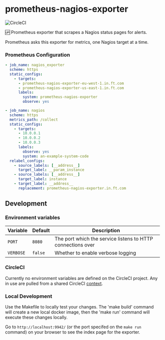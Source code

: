 # prometheus-nagios-exporter

![CircleCI](https://img.shields.io/circleci/project/github/Financial-Times/prometheus-nagios-exporter/master.svg)

🆙 Prometheus exporter that scrapes a Nagios status pages for alerts.

Prometheus asks this exporter for metrics, one Nagios target at a time.

### Prometheus Configuration

```yaml
- job_name: nagios_exporter
  scheme: https
  static_configs:
    - targets:
      - prometheus-nagios-exporter-eu-west-1.in.ft.com
      - prometheus-nagios-exporter-us-east-1.in.ft.com
      labels:
        system: prometheus-nagios-exporter
        observe: yes

- job_name: nagios
  scheme: https
  metrics_path: /collect
  static_configs:
    - targets:
      - 10.0.0.1
      - 10.0.0.2
      - 10.0.0.3
      labels:
        observe: yes
        system: an-example-system-code
  relabel_configs:
    - source_labels: [__address__]
      target_label: __param_instance
    - source_labels: [__address__]
      target_label: instance
    - target_label: __address__
      replacement: prometheus-nagios-exporter.in.ft.com
```

## Development

### Environment variables

| Variable  | Default | Description                                                 |
| --------- | ------- | ----------------------------------------------------------- |
| `PORT`    | `8080`  | The port which the service listens to HTTP connections over |
| `VERBOSE` | `false` | Whether to enable verbose logging                           |

### CircleCI

Currently no environment variables are defined on the CircleCI project. Any in use are pulled from a shared CircleCI [context](https://circleci.com/docs/2.0/contexts/).

### Local Development

Use the Makefile to locally test your changes. The 'make build' command will create a new local docker image, then the 'make run' command will execute these changes locally.

Go to `http://localhost:9942/` (or the port specifed on the `make run` command) on your browser to see the index page for the exporter.

